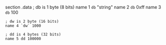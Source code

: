 section .data
	; db is 1 byte (8 bits)
	name 1 `db` "string"
	name 2 `db` 0xff
	name 3 `db` 100

	; dw is 2 byte (16 bits)
	name 4 `dw` 1000
	
	; dd is 4 bytes (32 bits)
	name 5 dd 100000	
